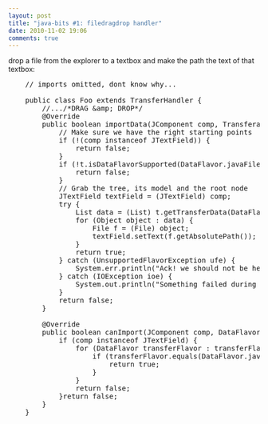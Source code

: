 ```yaml
---
layout: post
title: "java-bits #1: filedragdrop handler"
date: 2010-11-02 19:06
comments: true
---
```

drop a file from the explorer to a textbox and make the path the text of that textbox:

<pre lang="java">
	// imports omitted, dont know why...

	public class Foo extends TransferHandler {
		//.../*DRAG &amp;amp; DROP*/
		@Override
		public boolean importData(JComponent comp, Transferable t) {
			// Make sure we have the right starting points
			if (!(comp instanceof JTextField)) {
				return false;
			}
			if (!t.isDataFlavorSupported(DataFlavor.javaFileListFlavor)) {
				return false;
			}
			// Grab the tree, its model and the root node
			JTextField textField = (JTextField) comp;
			try {
				List data = (List) t.getTransferData(DataFlavor.javaFileListFlavor);
				for (Object object : data) {
					File f = (File) object;
					textField.setText(f.getAbsolutePath());
				}
				return true;
			} catch (UnsupportedFlavorException ufe) {
				System.err.println("Ack! we should not be here.\nBad Flavor.");
			} catch (IOException ioe) {
				System.out.println("Something failed during import:\n" + ioe);
			}
			return false;
		}

		@Override
		public boolean canImport(JComponent comp, DataFlavor[] transferFlavors) {
			if (comp instanceof JTextField) {
				for (DataFlavor transferFlavor : transferFlavors) {
					if (transferFlavor.equals(DataFlavor.javaFileListFlavor)) {
						return true;
					}
				}
				return false;
			}return false;
		}
	}
</pre> 